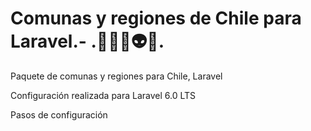 # Comunas y regiones de Chile para Laravel.- .💃🕺🙌👽😎.

Paquete de comunas y regiones para Chile, Laravel


Configuración realizada para Laravel 6.0 LTS


Pasos de configuración
